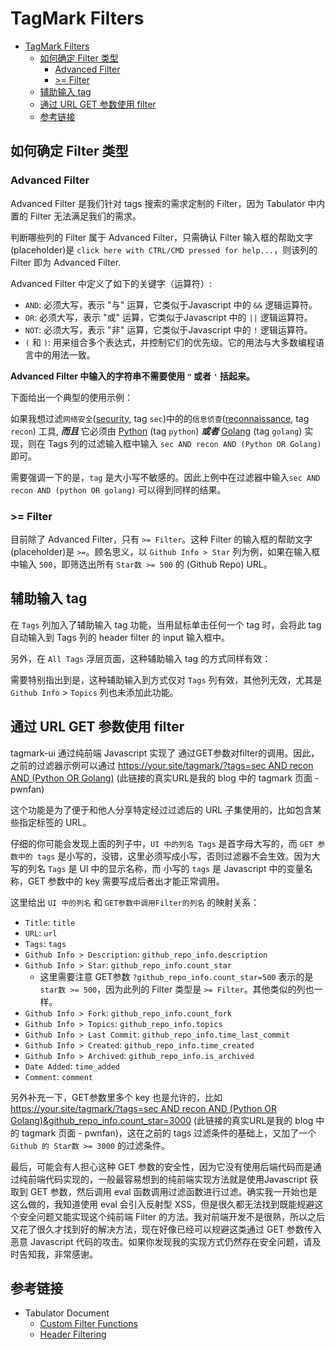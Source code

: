 # TagMark Filters

- [TagMark Filters](#tagmark-filters)
  - [如何确定 Filter 类型](#如何确定-filter-类型)
    - [Advanced Filter](#advanced-filter)
    - [\>= Filter](#-filter)
  - [辅助输入 tag](#辅助输入-tag)
  - [通过 URL GET 参数使用 filter](#通过-url-get-参数使用-filter)
  - [参考链接](#参考链接)

## 如何确定 Filter 类型

### Advanced Filter

Advanced Filter 是我们针对 tags 搜索的需求定制的 Filter，因为 Tabulator 中内置的 Filter 无法满足我们的需求。

判断哪些列的 Filter 属于 Advanced Filter，只需确认 Filter 输入框的帮助文字(placeholder)是
`click here with CTRL/CMD pressed for help...`，则该列的 Filter 即为 Advanced Filter.

Advanced Filter 中定义了如下的关键字（运算符）:

- `AND`: 必须大写，表示 "与" 运算，它类似于Javascript 中的 `&&` 逻辑运算符。
- `OR`: 必须大写，表示 "或" 运算，它类似于Javascript 中的 `||` 逻辑运算符。
- `NOT`: 必须大写，表示 "非" 运算，它类似于Javascript 中的 `!` 逻辑运算符。
- `(` 和 `)`: 用来组合多个表达式，并控制它们的优先级。它的用法与大多数编程语言中的用法一致。

**Advanced Filter 中输入的字符串不需要使用 `"` 或者 `'` 括起来。**

下面给出一个典型的使用示例：

如果我想过滤`网络安全`(<u>security</u>, tag `sec`)中的的`信息侦查`(<u>reconnaissance</u>, tag `recon`) 工具, _**而且**_ 它必须由 <u>Python</u> (tag `python`) _**或者**_ <u>Golang</u> (tag `golang`) 实现，则在 Tags 列的过滤输入框中输入 `sec AND recon AND (Python OR Golang)` 即可。

需要强调一下的是，`tag` 是大小写不敏感的。因此上例中在过滤器中输入`sec AND recon AND (python OR golang)` 可以得到同样的结果。

### >= Filter

目前除了 Advanced Filter，只有 `>= Filter`。这种 Filter 的输入框的帮助文字(placeholder)是 `>=`。顾名思义，以 `Github Info > Star` 列为例，如果在输入框中输入 `500`，即筛选出所有 `Star数 >= 500` 的 (Github Repo) URL。

## 辅助输入 tag

在 `Tags` 列加入了辅助输入 tag 功能，当用鼠标单击任何一个 tag 时，会将此 tag 自动输入到 Tags 列的 header filter 的 input 输入框中。

另外，在 `All Tags` 浮层页面，这种辅助输入 tag 的方式同样有效：

需要特别指出到是，这种辅助输入到方式仅对 `Tags` 列有效，其他列无效，尤其是 `Github Info` > `Topics` 列也未添加此功能。

## 通过 URL GET 参数使用 filter

tagmark-ui 通过纯前端 Javascript 实现了 通过GET参数对filter的调用。因此，之前的过滤器示例可以通过 [https://your.site/tagmark/?tags=sec AND recon AND (Python OR Golang)](https://pwnfan.github.io/tagmark/?tags=sec%20AND%20recon%20AND%20(Python%20OR%20Golang)) (此链接的真实URL是我的 blog 中的 tagmark 页面 - pwnfan)

这个功能是为了便于和他人分享特定经过过滤后的 URL 子集使用的，比如包含某些指定标签的 URL。

仔细的你可能会发现上面的列子中，`UI 中的列名 Tags` 是首字母大写的，而 `GET 参数中的 tags` 是小写的，没错，这里必须写成小写，否则过滤器不会生效。因为大写的列名 `Tags` 是 UI 中的显示名称，而 小写的 `tags` 是 Javascript 中的变量名称，GET 参数中的 key 需要写成后者出才能正常调用。

这里给出 `UI 中的列名` 和 `GET参数中调用Filter的列名` 的映射关系：

- `Title`: `title`
- `URL`: `url`
- `Tags`: `tags`
- `Github Info > Description`: `github_repo_info.description`
- `Github Info > Star`: `github_repo_info.count_star`
  - 这里需要注意 GET参数 `?github_repo_info.count_star=500` 表示的是 `star数 >= 500`，因为此列的 Filter 类型是 `>= Filter`。其他类似的列也一样。
- `Github Info > Fork`: `github_repo_info.count_fork`
- `Github Info > Topics`: `github_repo_info.topics`
- `Github Info > Last Commit`: `github_repo_info.time_last_commit`
- `Github Info > Created`: `github_repo_info.time_created`
- `Github Info > Archived`: `github_repo_info.is_archived`
- `Date Added`: `time_added`
- `Comment`: `comment`

另外补充一下，GET参数里多个 key 也是允许的，比如 [https://your.site/tagmark/?tags=sec AND recon AND (Python OR Golang)&github_repo_info.count_star=3000](https://pwnfan.github.io/tagmark/?tags=sec%20AND%20recon%20AND%20(Python%20OR%20Golang)&github_repo_info.count_star=3000) (此链接的真实URL是我的 blog 中的 tagmark 页面 - pwnfan)，这在之前的 tags 过滤条件的基础上，又加了一个 `Github 的 Star数 >= 3000` 的过滤条件。

最后，可能会有人担心这种 GET 参数的安全性，因为它没有使用后端代码而是通过纯前端代码实现的，一般最容易想到的纯前端实现方法就是使用Javascript 获取到 GET 参数，然后调用 eval 函数调用过滤函数进行过滤。确实我一开始也是这么做的，我知道使用 eval 会引入反射型 XSS，但是很久都无法找到既能规避这个安全问题又能实现这个纯前端 Filter 的方法。我对前端开发不是很熟，所以之后又花了很久才找到好的解决方法，现在好像已经可以规避这类通过 GET 参数传入恶意 Javascript 代码的攻击。如果你发现我的实现方式仍然存在安全问题，请及时告知我，非常感谢。

## 参考链接

- Tabulator Document
  - [Custom Filter Functions](https://tabulator.info/docs/5.4/filter#func-builtin)
  - [Header Filtering](https://tabulator.info/docs/5.4/filter#header)
